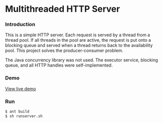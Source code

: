 # Multithreaded HTTP Server
### Introduction
This is a simple HTTP server. Each request is served by a thread from a thread pool. If all threads in the pool are active, the request is put onto a blocking queue and served when a thread returns back to the availability pool. This project solves the producer-consumer problem.

The Java concurrency library was not used. The executor service, blocking queue, and all HTTP handles were self-implemented.

### Demo
[View live demo](http://demo.rvo.space)

### Run
```sh
$ ant build
$ sh runserver.sh
```
